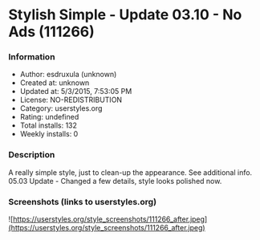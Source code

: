 # Stylish Simple - Update 03.10 - No Ads (111266)

### Information
- Author: esdruxula (unknown)
- Created at: unknown
- Updated at: 5/3/2015, 7:53:05 PM
- License: NO-REDISTRIBUTION
- Category: userstyles.org
- Rating: undefined
- Total installs: 132
- Weekly installs: 0


### Description
A really simple style, just to clean-up the appearance. See additional info.
05.03 Update - Changed a few details, style looks polished now.


### Screenshots (links to userstyles.org)
![https://userstyles.org/style_screenshots/111266_after.jpeg](https://userstyles.org/style_screenshots/111266_after.jpeg)


